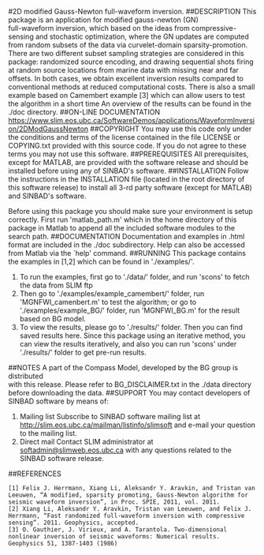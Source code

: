 #2D modified Gauss-Newton full-waveform inversion.
##DESCRIPTION
This package is an application for modified gauss-newton (GN) 			
	full-waveform inversion, which based on the ideas from 
	compressive-sensing and stochastic optimization, where the GN updates 
	are computed from random subsets of the data via curvelet-domain 
	sparsity-promotion. There are two different subset sampling strategies 
	are considered in this package: randomized source encoding, and drawing 
	sequential shots firing at random source locations from marine data 
	with missing near and far offsets. In both cases, we obtain excellent 
	inversion results compared to conventional methods at reduced 
	computational costs. There is also a small example based on Camembert
	example [3] which can allow users to test the algorithm in a short time 
    An overview of the results can be found in the ./doc directory.
##ON-LINE DOCUMENTATION
<https://www.slim.eos.ubc.ca/SoftwareDemos/applications/WaveformInversion/2DModGaussNewton>
##COPYRIGHT
You may use this code only under the conditions and terms of the
    license contained in the file LICENSE or COPYING.txt provided with
    this source code. If you do not agree to these terms you may not
    use this software.
##PREREQUISITES
All prerequisites, except for MATLAB, are provided with the
    software release and should be installed before using any of
    SINBAD's software.
##INSTALLATION
Follow the instructions in the INSTALLATION file (located in the
    root directory of this software release) to install all 3-rd party
    software (except for MATLAB) and SINBAD's software.
	
Before using this package you should make sure your environment is
	setup correctly. First run 'matlab_path.m' which in the home directory
	of this package in Matlab to append all the included software 
	modules to the search path.
##DOCUMENTATION
Documentation and examples in .html format are included in the ./doc subdirectory.
  	Help can also be accessed from Matlab via the `help' command.
##RUNNING
This package contains the examples in [1,2] which can be found in
'./examples/'.

1. To run the examples, first go to './data/' folder, and run 
		'scons' to fetch the data from SLIM ftp
2. Then go to './examples/example\_camembert/' folder, run 'MGNFWI\_camenbert.m' to test
		the algorithm; or go to './examples/example_BG/' folder, run 'MGNFWI_BG.m' for the
		result based on BG model.
3. To view the results, please go to './results/' folder. Then
		you can find saved results here. Since this package using an
		iterative method, you can view the results iteratively, and also
		you can run 'scons' under './results/' folder to get pre-run results.
		
##NOTES
A part of the Compass Model, developed by the BG group is distributed 	
	with this release. 
 	Please refer to BG_DISCLAIMER.txt in the ./data directory before 
	downloading the data.
##SUPPORT
You may contact developers of SINBAD software by means of:

1. Mailing list
      Subscribe to SINBAD software mailing list at
      <http://slim.eos.ubc.ca/mailman/listinfo/slimsoft> and e-mail your
      question to the mailing list.
2. Direct mail
      Contact SLIM administrator at <softadmin@slimweb.eos.ubc.ca> with any
      questions related to the SINBAD software release.

##REFERENCES

	[1] Felix J. Herrmann, Xiang Li, Aleksandr Y. Aravkin, and Tristan van Leeuwen, “A modified, sparsity promoting, Gauss-Newton algorithm for seismic waveform inversion”, in Proc. SPIE, 2011, vol. 2011.
	[2] Xiang Li, Aleksandr Y. Aravkin, Tristan van Leeuwen, and Felix J. Herrmann, “Fast randomized full-waveform inversion with compressive sensing”. 2011. Geophysics, accepted.
	[3] O. Gauthier, J. Virieux, and A. Tarantola. Two-dimensional nonlinear inversion of seismic waveforms: Numerical results. Geophysics 51, 1387-1403 (1986)
